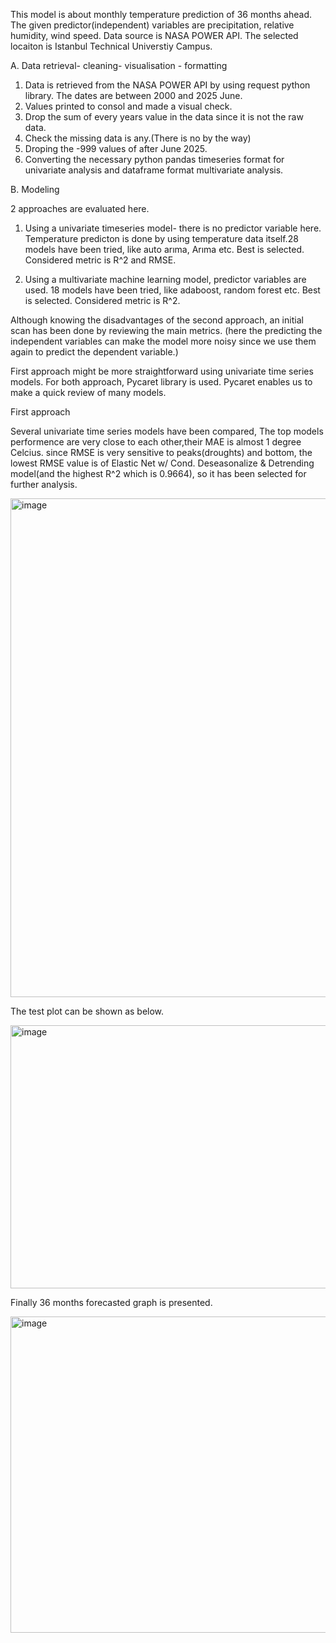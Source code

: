 This model is about monthly temperature prediction of 36 months ahead. The given predictor(independent) variables are precipitation, relative humidity, wind speed. Data source is NASA POWER API. The selected locaiton is Istanbul Technical Universtiy Campus.

A. Data retrieval- cleaning- visualisation - formatting

  1. Data is retrieved from the NASA POWER API by using request python library. The dates are between 2000 and 2025 June.
  2. Values printed to consol and made a visual check.
  3. Drop the sum of every years value in the data since it is not the raw data.
  4. Check the missing data is any.(There is no by the way)
  5. Droping the -999 values of after June 2025.
  6. Converting the necessary python pandas timeseries format for univariate analysis and dataframe format multivariate analysis.

B. Modeling

2 approaches are evaluated here.

  1. Using a univariate timeseries model- there is no predictor variable here. Temperature predicton is done by using temperature data itself.28 models have been tried, like auto arıma, Arıma etc. Best is selected. Considered metric is R^2 and RMSE.
     
  2. Using a multivariate machine learning model, predictor variables are used. 18 models have been tried, like adaboost, random forest etc. Best is selected.           Considered metric is R^2.
     

Although knowing the disadvantages of the second approach, an initial scan has been done by reviewing the main metrics. (here the predicting the independent variables can make the model more noisy since we use them again to predict the dependent variable.)

First approach might be more straightforward using univariate time series models. For both approach, Pycaret library is used. Pycaret enables us to make a quick review of many models.

First approach

Several univariate time series models have been compared, The top models performence are very close to each other,their MAE is almost 1 degree Celcius. since RMSE is very sensitive to peaks(droughts) and bottom, the lowest RMSE value is of Elastic Net w/ Cond. Deseasonalize & Detrending model(and the highest R^2 which is 0.9664), so it has been selected for further analysis.

<img width="1222" height="798" alt="image" src="https://github.com/user-attachments/assets/c3cdeb22-cd46-4c27-8690-f11ad4af861e" />


The test plot can be shown as below.

<img width="1302" height="421" alt="image" src="https://github.com/user-attachments/assets/09d4f49c-affa-43cc-8186-06f0a7f557e8" />

Finally 36 months forecasted graph is presented.

<img width="1300" height="506" alt="image" src="https://github.com/user-attachments/assets/24cc7fcc-ecbf-4696-a171-75fea0330399" />





